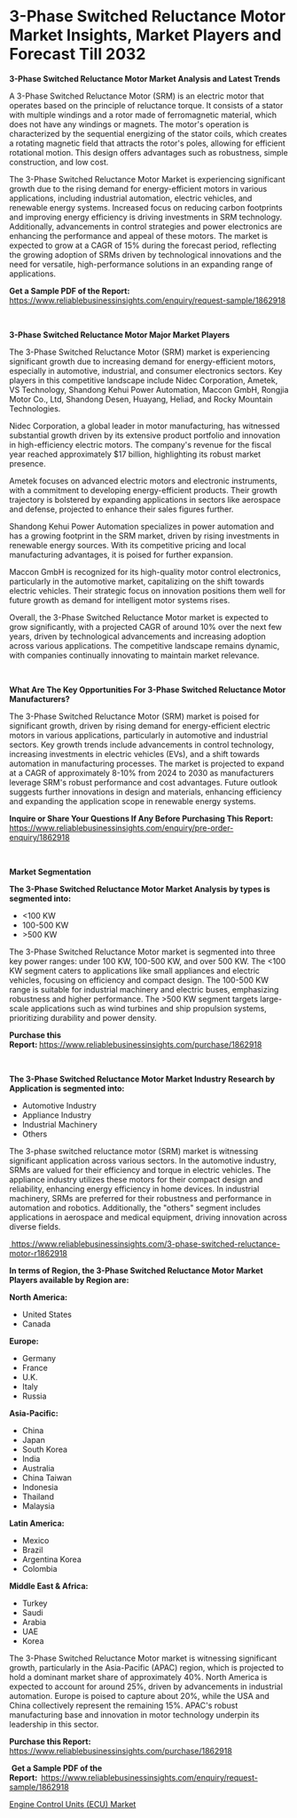 <p><h1>3-Phase Switched Reluctance Motor Market Insights, Market Players and Forecast Till 2032</h1></p><p><strong>3-Phase Switched Reluctance Motor Market Analysis and Latest Trends</strong></p>
<p><p>A 3-Phase Switched Reluctance Motor (SRM) is an electric motor that operates based on the principle of reluctance torque. It consists of a stator with multiple windings and a rotor made of ferromagnetic material, which does not have any windings or magnets. The motor's operation is characterized by the sequential energizing of the stator coils, which creates a rotating magnetic field that attracts the rotor's poles, allowing for efficient rotational motion. This design offers advantages such as robustness, simple construction, and low cost.</p><p>The 3-Phase Switched Reluctance Motor Market is experiencing significant growth due to the rising demand for energy-efficient motors in various applications, including industrial automation, electric vehicles, and renewable energy systems. Increased focus on reducing carbon footprints and improving energy efficiency is driving investments in SRM technology. Additionally, advancements in control strategies and power electronics are enhancing the performance and appeal of these motors. The market is expected to grow at a CAGR of 15% during the forecast period, reflecting the growing adoption of SRMs driven by technological innovations and the need for versatile, high-performance solutions in an expanding range of applications.</p></p>
<p><strong>Get a Sample PDF of the Report:&nbsp;</strong> <a href="https://www.reliablebusinessinsights.com/enquiry/request-sample/1862918?utm_campaign=2200&utm_medium=2&utm_source=Github&utm_content=ia&utm_term=28022025&utm_id=3-phase-switched-reluctance-motor">https://www.reliablebusinessinsights.com/enquiry/request-sample/1862918</a></p>
<p>&nbsp;</p>
<p><strong>3-Phase Switched Reluctance Motor Major Market Players</strong></p>
<p><p>The 3-Phase Switched Reluctance Motor (SRM) market is experiencing significant growth due to increasing demand for energy-efficient motors, especially in automotive, industrial, and consumer electronics sectors. Key players in this competitive landscape include Nidec Corporation, Ametek, VS Technology, Shandong Kehui Power Automation, Maccon GmbH, Rongjia Motor Co., Ltd, Shandong Desen, Huayang, Heliad, and Rocky Mountain Technologies.</p><p>Nidec Corporation, a global leader in motor manufacturing, has witnessed substantial growth driven by its extensive product portfolio and innovation in high-efficiency electric motors. The company's revenue for the fiscal year reached approximately $17 billion, highlighting its robust market presence. </p><p>Ametek focuses on advanced electric motors and electronic instruments, with a commitment to developing energy-efficient products. Their growth trajectory is bolstered by expanding applications in sectors like aerospace and defense, projected to enhance their sales figures further.</p><p>Shandong Kehui Power Automation specializes in power automation and has a growing footprint in the SRM market, driven by rising investments in renewable energy sources. With its competitive pricing and local manufacturing advantages, it is poised for further expansion.</p><p>Maccon GmbH is recognized for its high-quality motor control electronics, particularly in the automotive market, capitalizing on the shift towards electric vehicles. Their strategic focus on innovation positions them well for future growth as demand for intelligent motor systems rises.</p><p>Overall, the 3-Phase Switched Reluctance Motor market is expected to grow significantly, with a projected CAGR of around 10% over the next few years, driven by technological advancements and increasing adoption across various applications. The competitive landscape remains dynamic, with companies continually innovating to maintain market relevance.</p></p>
<p>&nbsp;</p>
<p><strong>What Are The Key Opportunities For 3-Phase Switched Reluctance Motor Manufacturers?</strong></p>
<p><p>The 3-Phase Switched Reluctance Motor (SRM) market is poised for significant growth, driven by rising demand for energy-efficient electric motors in various applications, particularly in automotive and industrial sectors. Key growth trends include advancements in control technology, increasing investments in electric vehicles (EVs), and a shift towards automation in manufacturing processes. The market is projected to expand at a CAGR of approximately 8-10% from 2024 to 2030 as manufacturers leverage SRM's robust performance and cost advantages. Future outlook suggests further innovations in design and materials, enhancing efficiency and expanding the application scope in renewable energy systems.</p></p>
<p><strong>Inquire or Share Your Questions If Any Before Purchasing This Report:</strong> <a href="https://www.reliablebusinessinsights.com/enquiry/pre-order-enquiry/1862918?utm_campaign=2200&utm_medium=2&utm_source=Github&utm_content=ia&utm_term=28022025&utm_id=3-phase-switched-reluctance-motor">https://www.reliablebusinessinsights.com/enquiry/pre-order-enquiry/1862918</a></p>
<p>&nbsp;</p>
<p><strong>Market Segmentation</strong></p>
<p><strong>The 3-Phase Switched Reluctance Motor Market Analysis by types is segmented into:</strong></p>
<p><ul><li><100 KW</li><li>100-500 KW</li><li>>500 KW</li></ul></p>
<p><p>The 3-Phase Switched Reluctance Motor market is segmented into three key power ranges: under 100 KW, 100-500 KW, and over 500 KW. The <100 KW segment caters to applications like small appliances and electric vehicles, focusing on efficiency and compact design. The 100-500 KW range is suitable for industrial machinery and electric buses, emphasizing robustness and higher performance. The >500 KW segment targets large-scale applications such as wind turbines and ship propulsion systems, prioritizing durability and power density.</p></p>
<p><strong>Purchase this Report:&nbsp;</strong><a href="https://www.reliablebusinessinsights.com/purchase/1862918?utm_campaign=2200&utm_medium=2&utm_source=Github&utm_content=ia&utm_term=28022025&utm_id=3-phase-switched-reluctance-motor">https://www.reliablebusinessinsights.com/purchase/1862918</a></p>
<p>&nbsp;</p>
<p><strong>The 3-Phase Switched Reluctance Motor Market Industry Research by Application is segmented into:</strong></p>
<p><ul><li>Automotive Industry</li><li>Appliance Industry</li><li>Industrial Machinery</li><li>Others</li></ul></p>
<p><p>The 3-phase switched reluctance motor (SRM) market is witnessing significant application across various sectors. In the automotive industry, SRMs are valued for their efficiency and torque in electric vehicles. The appliance industry utilizes these motors for their compact design and reliability, enhancing energy efficiency in home devices. In industrial machinery, SRMs are preferred for their robustness and performance in automation and robotics. Additionally, the "others" segment includes applications in aerospace and medical equipment, driving innovation across diverse fields.</p></p>
<p><a href="https://www.reliablebusinessinsights.com/3-phase-switched-reluctance-motor-r1862918?utm_campaign=2200&utm_medium=2&utm_source=Github&utm_content=ia&utm_term=28022025&utm_id=3-phase-switched-reluctance-motor">&nbsp;https://www.reliablebusinessinsights.com/3-phase-switched-reluctance-motor-r1862918</a></p>
<p><strong>In terms of Region, the 3-Phase Switched Reluctance Motor Market Players available by Region are:</strong></p>
<p>
    <p> <strong> North America: </strong>
        <ul>
            <li>United States</li>
            <li>Canada</li>
        </ul>
        </p> 
    <p> <strong> Europe: </strong>
        <ul>
            <li>Germany</li>
            <li>France</li>
            <li>U.K.</li>
            <li>Italy</li>
            <li>Russia</li>
        </ul>
        </p> 
    <p> <strong> Asia-Pacific: </strong>
        <ul>
            <li>China</li>
            <li>Japan</li>
            <li>South Korea</li>
            <li>India</li>
            <li>Australia</li>
            <li>China Taiwan</li>
            <li>Indonesia</li>
            <li>Thailand</li>
            <li>Malaysia</li>
        </ul>
        </p> 
    <p> <strong> Latin America: </strong>
        <ul>
            <li>Mexico</li>
            <li>Brazil</li>
            <li>Argentina Korea</li>
            <li>Colombia</li>
        </ul>
        </p> 
    <p> <strong> Middle East & Africa: </strong>
        <ul>
            <li>Turkey</li>
            <li>Saudi</li>
            <li>Arabia</li>
            <li>UAE</li>
            <li>Korea</li>
        </ul>
    </p>
    </p>
<p><p>The 3-Phase Switched Reluctance Motor market is witnessing significant growth, particularly in the Asia-Pacific (APAC) region, which is projected to hold a dominant market share of approximately 40%. North America is expected to account for around 25%, driven by advancements in industrial automation. Europe is poised to capture about 20%, while the USA and China collectively represent the remaining 15%. APAC's robust manufacturing base and innovation in motor technology underpin its leadership in this sector.</p></p>
<p><strong>Purchase this Report: </strong><a href="https://www.reliablebusinessinsights.com/purchase/1862918?utm_campaign=2200&utm_medium=2&utm_source=Github&utm_content=ia&utm_term=28022025&utm_id=3-phase-switched-reluctance-motor">https://www.reliablebusinessinsights.com/purchase/1862918</a></p>
<p>&nbsp;<strong>Get a Sample PDF of the Report:&nbsp;&nbsp;</strong><a href="https://www.reliablebusinessinsights.com/enquiry/request-sample/1862918?utm_campaign=2200&utm_medium=2&utm_source=Github&utm_content=ia&utm_term=28022025&utm_id=3-phase-switched-reluctance-motor">https://www.reliablebusinessinsights.com/enquiry/request-sample/1862918</a></p>
<p><strong></strong></p>
<p><p><a href="https://github.com/JubayerMia832/Market-Research-Report-List-1/blob/main/engine-control-units-ecu-market.md?utm_campaign=2200&utm_medium=2&utm_source=Github&utm_content=ia&utm_term=28022025&utm_id=3-phase-switched-reluctance-motor">Engine Control Units (ECU) Market</a></p></p>
